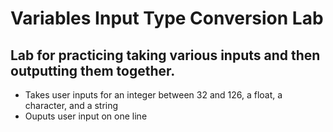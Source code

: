 # Variables Input Type Conversion Lab
## Lab for practicing taking various inputs and then outputting them together.

* Takes user inputs for an integer between 32 and 126, a float, a character, and a string
* Ouputs user input on one line
